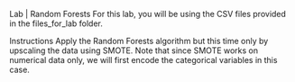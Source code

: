 Lab | Random Forests
For this lab, you will be using the CSV files provided in the files_for_lab folder.

Instructions
Apply the Random Forests algorithm but this time only by upscaling the data using SMOTE.
Note that since SMOTE works on numerical data only, we will first encode the categorical variables in this case.
